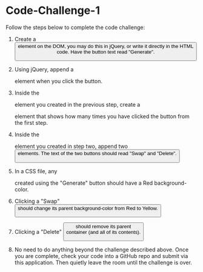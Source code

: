 # Code-Challenge-1

Follow the steps below to complete the code challenge:

1. Create a <button> element on the DOM, you may do this in jQuery, or write it directly in the HTML code. Have the button text read "Generate".

2. Using jQuery, append a <div> element when you click the button.

3. Inside the <div> element you created in the previous step, create a <p> element that shows how many times you have clicked the button from the first step.

4. Inside the <div> element you created in step two, append two <button> elements. The text of the two buttons should read "Swap" and "Delete".

5. In a CSS file, any <div> created using the "Generate" button should have a Red background-color.

6. Clicking a "Swap" <button> should change its parent background-color from Red to Yellow.

7. Clicking a "Delete" <button> should remove its parent <div> container (and all of its contents).

8. No need to do anything beyond the challenge described above. Once you are complete, check your code into a GitHub repo and submit via this application. Then quietly leave the room until the challenge is over.
